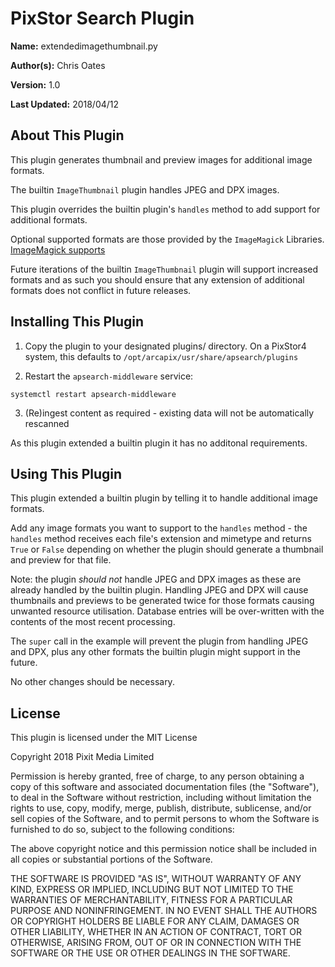 # PixStor Search Plugin

**Name:** extendedimagethumbnail.py

**Author(s):** Chris Oates

**Version:** 1.0

**Last Updated:** 2018/04/12


## About This Plugin

This plugin generates thumbnail and preview images for additional image formats.

The builtin `ImageThumbnail` plugin handles JPEG and DPX images.

This plugin overrides the builtin plugin's `handles` method to add support for additional formats.

Optional supported formats are those provided by the `ImageMagick` Libraries.
[ImageMagick supports](https://www.imagemagick.org/script/formats.php#supported)

Future iterations of the builtin `ImageThumbnail` plugin will support increased formats and as such you should ensure that any extension of additional formats does not conflict in future releases.


## Installing This Plugin

1. Copy the plugin to your designated plugins/ directory. On a PixStor4 system, this defaults to `/opt/arcapix/usr/share/apsearch/plugins`

2. Restart the `apsearch-middleware` service:

```
systemctl restart apsearch-middleware
```

3. (Re)ingest content as required - existing data will not be automatically rescanned

As this plugin extended a builtin plugin it has no additonal requirements.


## Using This Plugin

This plugin extended a builtin plugin by telling it to handle additional image formats.

Add any image formats you want to support to the `handles` method - the `handles` method receives each file's extension and mimetype
and returns `True` or `False` depending on whether the plugin should generate a thumbnail and preview for that file.

Note: the plugin *should not* handle JPEG and DPX images as these are already handled by the builtin plugin.
Handling JPEG and DPX will cause thumbnails and previews to be generated twice for those formats causing unwanted resource utilisation.  Database entries will be over-written with the contents of the most recent processing.

The `super` call in the example will prevent the plugin from handling JPEG and DPX,
plus any other formats the builtin plugin might support in the future.

No other changes should be necessary.


## License

This plugin is licensed under the MIT License

Copyright 2018 Pixit Media Limited

Permission is hereby granted, free of charge, to any person obtaining a copy of this software and associated documentation files (the "Software"), to deal in the Software without restriction, including without limitation the rights to use, copy, modify, merge, publish, distribute, sublicense, and/or sell copies of the Software, and to permit persons to whom the Software is furnished to do so, subject to the following conditions:

The above copyright notice and this permission notice shall be included in all copies or substantial portions of the Software.

THE SOFTWARE IS PROVIDED "AS IS", WITHOUT WARRANTY OF ANY KIND, EXPRESS OR IMPLIED, INCLUDING BUT NOT LIMITED TO THE WARRANTIES OF MERCHANTABILITY, FITNESS FOR A PARTICULAR PURPOSE AND NONINFRINGEMENT. IN NO EVENT SHALL THE AUTHORS OR COPYRIGHT HOLDERS BE LIABLE FOR ANY CLAIM, DAMAGES OR OTHER LIABILITY, WHETHER IN AN ACTION OF CONTRACT, TORT OR OTHERWISE, ARISING FROM, OUT OF OR IN CONNECTION WITH THE SOFTWARE OR THE USE OR OTHER DEALINGS IN THE SOFTWARE.
